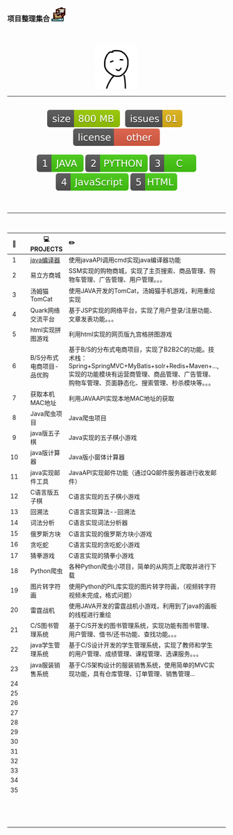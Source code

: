 ### 项目整理集合 <img src="_img/Ship.ico">
<br>
<br>

<div align="center">
	<img src="_img/touxiang.jpg" width="100" height="100">
<hr><br>
	<a href="#"><img src="_markdown/size-file.min.js.svg"></a>&nbsp;&nbsp;
	<a href="#"><img src="_markdown/issues.min.js.svg"></a>&nbsp;&nbsp;
	<a href="#"><img src="_markdown/license.min.js.svg"></a>
<br><br>
	<a href="#"><img src="_markdown/java.min.js.svg"></a>
	<a href="#"><img src="_markdown/python.min.js.svg"></a>
	<a href="#"><img src="_markdown/c.min.js.svg"></a>
	<a href="#"><img src="_markdown/javascript.min.js.svg"></a>
	<a href="#"><img src="_markdown/html.min.js.svg"></a>
</div>
<br>
<br>

<hr>
<br>


| :floppy_disk: |      | :computer:PROJECTS       | :pencil2:                                                    |      |      |
| :-----------: | ---- | ------------------------ | :----------------------------------------------------------- | :--: | ---- |
|       1       |      | [java编译器](./java)     | 使用javaAPI调用cmd实现java编译器功能                         |      |      |
|       2       |      | 易立方商城               | SSM实现的购物商城，实现了主页搜索、商品管理、购物车管理、广告管理、用户管理。。。 |      |      |
|       3       |      | 汤姆猫TomCat             | 使用JAVA开发的TomCat，汤姆猫手机游戏，利用重绘实现           |      |      |
|       4       |      | Quark网络交流平台        | 基于JSP实现的网络平台，实现了用户登录/注册功能、文章发表功能。。。 |      |      |
|       5       |      | html实现拼图游戏         | 利用html实现的网页版九宫格拼图游戏                           |      |      |
|       6       |      | B/S分布式电商项目-品优购 | 基于B/S的分布式电商项目，实现了B2B2C的功能。技术栈：Spring+SpringMVC+MyBatis+solr+Redis+Maven+...,实现的功能模块有运营商管理、商品管理、广告管理、购物车管理、页面静态化、搜索管理、秒杀模块等。。。 |      |      |
|       7       |      | 获取本机MAC地址          | 利用JAVAAPI实现本地MAC地址的获取                             |      |      |
|       8       |      | Java爬虫项目             | Java爬虫项目                                                 |      |      |
|       9       |      | java版五子棋             | Java实现的五子棋小游戏                                       |      |      |
|      10       |      | java版计算器             | Java版小窗体计算器                                           |      |      |
|      11       |      | java实现邮件工具         | JavaAPI实现邮件功能（通过QQ邮件服务器进行收发邮件）          |      |      |
|      12       |      | C语言版五子棋            | C语言实现的五子棋小游戏                                      |      |      |
|      13       |      | 回溯法                   | C语言实现算法--回溯法                                        |      |      |
|      14       |      | 词法分析                 | C语言实现词法分析器                                          |      |      |
|      15       |      | 俄罗斯方块               | C语言实现的俄罗斯方块小游戏                                  |      |      |
|      16       |      | 贪吃蛇                   | C语言实现的贪吃蛇小游戏                                      |      |      |
|      17       |      | 猜拳游戏                 | C语言实现的猜拳小游戏                                        |      |      |
|      18       |      | Python爬虫               | 各种Python爬虫小项目，简单的从网页上爬取并进行下载           |      |      |
|      19       |      | 图片转字符画             | 使用Python的PIL库实现的图片转字符画，（视频转字符视频未完成，格式问题） |      |      |
|      20       |      | 雷霆战机                 | 使用JAVA开发的雷霆战机小游戏，利用到了java的画板的线程进行重绘 |      |      |
|      21       |      | C/S图书管理系统          | 基于C/S开发的图书管理系统，实现功能有图书管理、用户管理、借书/还书功能、查找功能。。。 |      |      |
|      22       |      | java学生管理系统         | 基于C/S设计开发的学生管理系统，实现了教师和学生的用户管理、成绩管理、课程管理、选课服务。。。 |      |      |
|      23       |      | java服装销售系统         | 基于C/S架构设计的服装销售系统，使用简单的MVC实现功能，具有仓库管理、订单管理、销售管理... |      |      |
|      24       |      |                          |                                                              |      |      |
|      25       |      |                          |                                                              |      |      |
|      26       |      |                          |                                                              |      |      |
|      27       |      |                          |                                                              |      |      |
|      28       |      |                          |                                                              |      |      |
|      29       |      |                          |                                                              |      |      |
|      30       |      |                          |                                                              |      |      |
|      31       |      |                          |                                                              |      |      |
|      32       |      |                          |                                                              |      |      |
|      33       |      |                          |                                                              |      |      |
|      34       |      |                          |                                                              |      |      |
|      35       |      |                          |                                                              |      |      |
|               |      |                          |                                                              |      |      |
|               |      |                          |                                                              |      |      |
|               |      |                          |                                                              |      |      |
|               |      |                          |                                                              |      |      |
|               |      |                          |                                                              |      |      |
|               |      |                          |                                                              |      |      |
|               |      |                          |                                                              |      |      |
|               |      |                          |                                                              |      |      |
|               |      |                          |                                                              |      |      |
|               |      |                          |                                                              |      |      |
|               |      |                          |                                                              |      |      |
|               |      |                          |                                                              |      |      |
|               |      |                          |                                                              |      |      |
|               |      |                          |                                                              |      |      |
